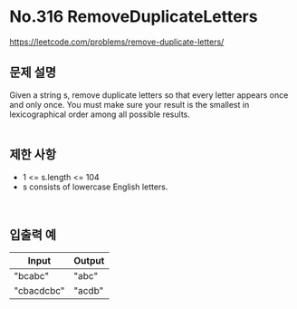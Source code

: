 # No.316 RemoveDuplicateLetters
https://leetcode.com/problems/remove-duplicate-letters/
</br>

## 문제 설명
Given a string s, remove duplicate letters so that every letter appears once and only once. You must make sure your result is the smallest in lexicographical order among all possible results.  
</br>

## 제한 사항
* 1 <= s.length <= 104
* s consists of lowercase English letters.  
</br>

## 입출력 예
|Input|Output|
|---|---|
|"bcabc"|"abc"|
|"cbacdcbc"|"acdb"|  
</br>

